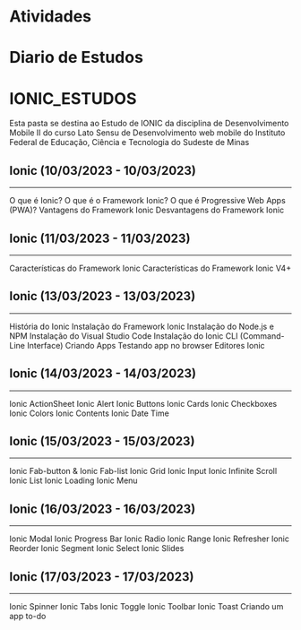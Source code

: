 # Atividades


# Diario de Estudos
# IONIC_ESTUDOS

Esta pasta se destina ao Estudo de IONIC da disciplina de Desenvolvimento Mobile
II do curso Lato Sensu de Desenvolvimento web mobile do Instituto Federal de Educação, Ciência e Tecnologia do Sudeste de Minas
## Ionic (10/03/2023 - 10/03/2023) 
--------------------------------------------------------------------
O que é Ionic?
O que é o Framework Ionic?
O que é Progressive Web Apps (PWA)?
Vantagens do Framework Ionic
Desvantagens do Framework Ionic 

## Ionic (11/03/2023 - 11/03/2023)
--------------------------------------------------------------------
Características do Framework Ionic
Características do Framework Ionic V4+

## Ionic (13/03/2023 - 13/03/2023)
--------------------------------------------------------------------
História do Ionic
Instalação do Framework Ionic
Instalação do Node.js e NPM
Instalação do Visual Studio Code
Instalação do Ionic CLI (Command-Line Interface)
Criando Apps
Testando app no browser
Editores Ionic

## Ionic (14/03/2023 - 14/03/2023)
--------------------------------------------------------------------
Ionic ActionSheet
Ionic Alert
Ionic Buttons
Ionic Cards
Ionic Checkboxes
Ionic Colors
Ionic Contents
Ionic Date Time
## Ionic (15/03/2023 - 15/03/2023)
--------------------------------------------------------------------
Ionic Fab-button & Ionic Fab-list
Ionic Grid
Ionic Input
Ionic Infinite Scroll
Ionic List
Ionic Loading
Ionic Menu

## Ionic (16/03/2023 - 16/03/2023)
--------------------------------------------------------------------
Ionic Modal
Ionic Progress Bar
Ionic Radio
Ionic Range
Ionic Refresher
Ionic Reorder
Ionic Segment
Ionic Select
Ionic Slides

## Ionic (17/03/2023 - 17/03/2023)
--------------------------------------------------------------------
Ionic Spinner
Ionic Tabs
Ionic Toggle
Ionic Toolbar
Ionic Toast
Criando um app to-do